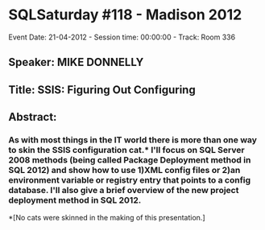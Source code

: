 # SQLSaturday #118 - Madison 2012
Event Date: 21-04-2012 - Session time: 00:00:00 - Track: Room 336
## Speaker: MIKE DONNELLY
## Title: SSIS: Figuring Out Configuring
## Abstract:
### As with most things in the IT world there is more than one way to skin the SSIS configuration cat.* I'll focus on SQL Server 2008 methods (being called Package Deployment method in SQL 2012) and show how to use 1)XML config files or 2)an environment variable or registry entry that points to a config database. I'll also give a brief overview of the new project deployment method in SQL 2012.

*[No cats were skinned in the making of this presentation.]
